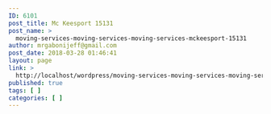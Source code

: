 ```yaml
---
ID: 6101
post_title: Mc Keesport 15131
post_name: >
  moving-services-moving-services-moving-services-mckeesport-15131
author: mrgabonijeff@gmail.com
post_date: 2018-03-28 01:46:41
layout: page
link: >
  http://localhost/wordpress/moving-services-moving-services-moving-services-mckeesport-15131/
published: true
tags: [ ]
categories: [ ]
---
```

